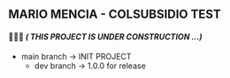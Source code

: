 ## MARIO MENCIA - COLSUBSIDIO TEST

#### 🚧🔨👷 _( THIS PROJECT IS UNDER CONSTRUCTION ...)_   ####  

* main branch -> INIT PROJECT
    * dev branch  -> 1.0.0 for release